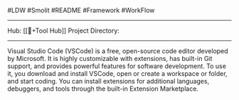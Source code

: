 #LDW #Smolit #README #Framework #WorkFlow 
________________________________________________________________________
Hub: [[🎯+Tool Hub]]
Project Directory:
________________________________________________________________________

Visual Studio Code (VSCode) is a free, open-source code editor developed by Microsoft. It is highly customizable with extensions, has built-in Git support, and provides powerful features for software development. To use it, you download and install VSCode, open or create a workspace or folder, and start coding. You can install extensions for additional languages, debuggers, and tools through the built-in Extension Marketplace.